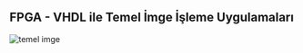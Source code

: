 ## FPGA - VHDL ile Temel İmge İşleme Uygulamaları

![temel imge ](https://github.com/Burakzsy/SW-TEMP-RTC/assets/115595244/7c47b8b3-b794-4f2b-90f7-8c19eb62f479)
